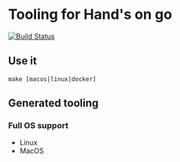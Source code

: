# Tooling for Hand's on go

[![Build Status](https://travis-ci.org/Sfeir/handsongo.svg?branch=tooling)](https://travis-ci.org/Sfeir/handsongo)

## Use it

```shell
make [macos|linux|docker]
```

## Generated tooling

### Full OS support

* Linux
* MacOS

